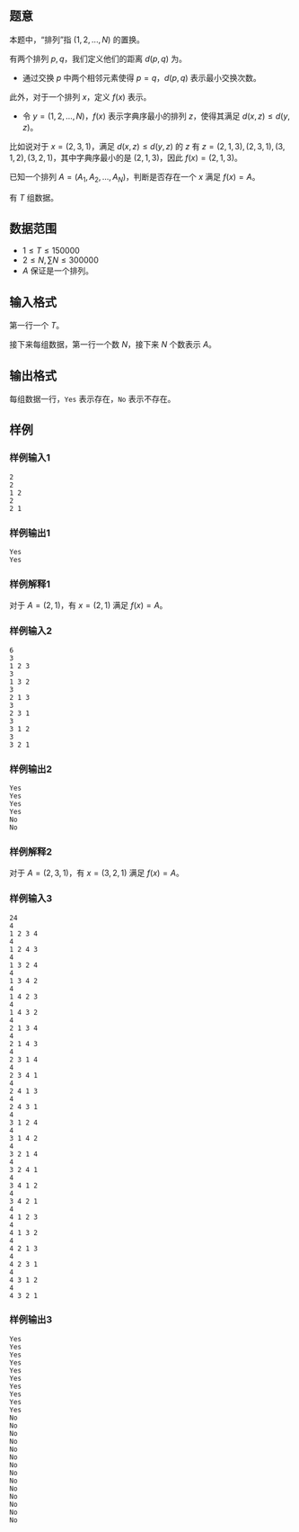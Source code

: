## 题意 

本题中，“排列”指 $(1,2,...,N)$ 的置换。

有两个排列 $p,q$，我们定义他们的距离 $d(p,q)$ 为。

- 通过交换 $p$ 中两个相邻元素使得 $p=q$，$d(p,q)$ 表示最小交换次数。

此外，对于一个排列 $x$，定义 $f(x)$ 表示。

- 令 $y=(1,2,...,N)$，$f(x)$ 表示字典序最小的排列 $z$，使得其满足 $d(x,z)\le d(y,z)$。

比如说对于 $x=(2,3,1)$，满足 $d(x,z)\le d(y,z)$ 的 $z$ 有 $z=(2,1,3),(2,3,1),(3,1,2),(3,2,1)$，其中字典序最小的是 $(2,1,3)$，因此 $f(x)=(2,1,3)$。

已知一个排列 $A=(A_1,A_2,...,A_N)$，判断是否存在一个 $x$ 满足 $f(x)=A$。

有 $T$ 组数据。

## 数据范围

- $1\le T\le 150000$
- $2\le N,\sum N\le 300000$
- $A$ 保证是一个排列。

## 输入格式

第一行一个 $T$。

接下来每组数据，第一行一个数 $N$，接下来 $N$ 个数表示 $A$。

## 输出格式

每组数据一行，`Yes` 表示存在，`No` 表示不存在。

## 样例

### 样例输入1

```
2
2
1 2
2
2 1
```

### 样例输出1

```
Yes
Yes
```

### 样例解释1

对于 $A=(2,1)$，有 $x=(2,1)$ 满足 $f(x)=A$。

### 样例输入2

```
6
3
1 2 3
3
1 3 2
3
2 1 3
3
2 3 1
3
3 1 2
3
3 2 1
```

### 样例输出2

```
Yes
Yes
Yes
Yes
No
No
```

### 样例解释2

对于 $A=(2,3,1)$，有 $x=(3,2,1)$ 满足 $f(x)=A$。

### 样例输入3

```
24
4
1 2 3 4
4
1 2 4 3
4
1 3 2 4
4
1 3 4 2
4
1 4 2 3
4
1 4 3 2
4
2 1 3 4
4
2 1 4 3
4
2 3 1 4
4
2 3 4 1
4
2 4 1 3
4
2 4 3 1
4
3 1 2 4
4
3 1 4 2
4
3 2 1 4
4
3 2 4 1
4
3 4 1 2
4
3 4 2 1
4
4 1 2 3
4
4 1 3 2
4
4 2 1 3
4
4 2 3 1
4
4 3 1 2
4
4 3 2 1
```

### 样例输出3

```
Yes
Yes
Yes
Yes
Yes
Yes
Yes
Yes
Yes
Yes
No
No
No
No
No
No
No
No
No
No
No
No
No
No
```